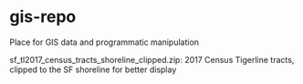 # gis-repo
Place for GIS data and programmatic manipulation

sf_tl2017_census_tracts_shoreline_clipped.zip: 2017 Census Tigerline tracts, clipped to the SF shoreline for better display
